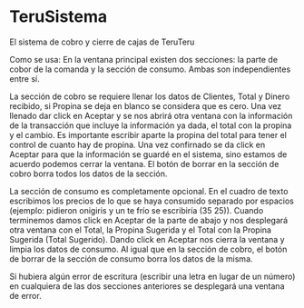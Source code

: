 # TeruSistema

El sistema de cobro y cierre de cajas de TeruTeru

Como se usa:
En la ventana principal existen dos secciones: la parte de cobor de la comanda y la sección de consumo. Ambas son independientes
entre sí.
	
La sección de cobro se requiere llenar los datos de Clientes, Total y Dinero recibido, si Propina se deja en blanco se considera 
que es cero. Una vez llenado dar click en Aceptar y se nos abrirá otra ventana con la información de la transacción que incluye 
la información ya dada, el total con la propina y el cambio. Es importante escribir aparte la propina del total para tener el control
de cuanto hay de propina. Una vez confirnado se da click en Aceptar para que la información se guardé en el sistema, sino estamos 
de acuerdo podemos cerrar la ventana.
El botón de borrar en la sección de cobro borra todos los datos de la sección.

La sección de consumo es completamente opcional. En el cuadro de texto escribimos los precios de lo que se haya consumido separado por
espacios (ejemplo: pidieron onigiris y un te frío se escribiría (35 25)). Cuando terminemos damos click en Aceptar de la parte de abajo
y nos desplegará otra ventana con el Total, la Propina Sugerida y el Total con la Propina Sugerida (Total Sugerido). Dando click en Aceptar
nos cierra la ventana y limpia los datos de consumo.
Al igual que en la sección de cobro, el botón de borrar de la sección de consumo borra los datos de la misma.

Si hubiera algún error de escritura (escribir una letra en lugar de un número) en cualquiera de las dos secciones anteriores se desplegará
una ventana de error.